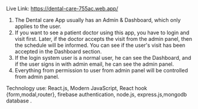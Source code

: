 Live Link: https://dental-care-755ac.web.app/

1. The Dental care App usually has an Admin & Dashboard, which only applies to the user.
2. If you want to see a patient doctor using this app, you have to login and visit first. Later, if the doctor accepts the visit from the admin panel, then the schedule will be informed. You can see if the user's visit has been accepted in the Dashboard section.
3. If the login system user is a normal user, he can see the Dashboard, and if the user signs in with admin email, he can see the admin panel.
4. Everything from permission to user from admin panel will be controlled from admin panel.

Technology use: React.js, Modern JavaScript,  React hook {form,modal,router}, firebase authentication, node.js, express.js,mongodb database .
